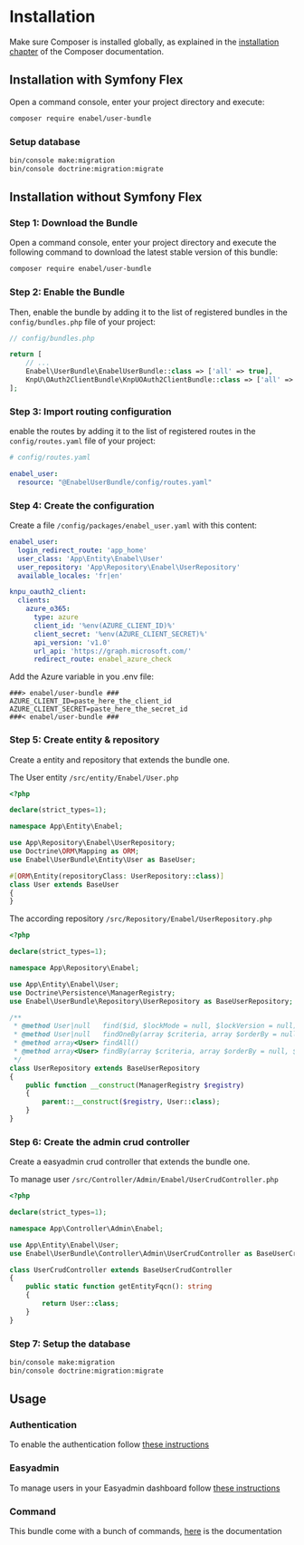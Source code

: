 # Installation

Make sure Composer is installed globally, as explained in the
[installation chapter](https://getcomposer.org/doc/00-intro.md)
of the Composer documentation.

## Installation with Symfony Flex

Open a command console, enter your project directory and execute:

```bash
composer require enabel/user-bundle
```

### Setup database

```bash
bin/console make:migration
bin/console doctrine:migration:migrate
```

## Installation without Symfony Flex


### Step 1: Download the Bundle

Open a command console, enter your project directory and execute the
following command to download the latest stable version of this bundle:

```bash
composer require enabel/user-bundle
```

### Step 2: Enable the Bundle

Then, enable the bundle by adding it to the list of registered bundles
in the `config/bundles.php` file of your project:

```php
// config/bundles.php

return [
    // ...
    Enabel\UserBundle\EnabelUserBundle::class => ['all' => true],
    KnpU\OAuth2ClientBundle\KnpUOAuth2ClientBundle::class => ['all' => true],
];
```

### Step 3: Import routing configuration

enable the routes by adding it to the list of registered routes
in the `config/routes.yaml` file of your project:

```yaml
# config/routes.yaml

enabel_user:
  resource: "@EnabelUserBundle/config/routes.yaml"
```

### Step 4: Create the configuration

Create a file `/config/packages/enabel_user.yaml` with this content:

```yaml
enabel_user:
  login_redirect_route: 'app_home'
  user_class: 'App\Entity\Enabel\User'
  user_repository: 'App\Repository\Enabel\UserRepository'
  available_locales: 'fr|en'

knpu_oauth2_client:
  clients:
    azure_o365:
      type: azure
      client_id: '%env(AZURE_CLIENT_ID)%'
      client_secret: '%env(AZURE_CLIENT_SECRET)%'
      api_version: 'v1.0'
      url_api: 'https://graph.microsoft.com/'
      redirect_route: enabel_azure_check
```

Add the Azure variable in you .env file:

```dotenv
###> enabel/user-bundle ###
AZURE_CLIENT_ID=paste_here_the_client_id
AZURE_CLIENT_SECRET=paste_here_the_secret_id
###< enabel/user-bundle ###
```

### Step 5: Create entity & repository

Create a entity and repository that extends the bundle one.

The User entity `/src/entity/Enabel/User.php`
```php
<?php

declare(strict_types=1);

namespace App\Entity\Enabel;

use App\Repository\Enabel\UserRepository;
use Doctrine\ORM\Mapping as ORM;
use Enabel\UserBundle\Entity\User as BaseUser;

#[ORM\Entity(repositoryClass: UserRepository::class)]
class User extends BaseUser
{
}
```

The according repository `/src/Repository/Enabel/UserRepository.php`
```php
<?php

declare(strict_types=1);

namespace App\Repository\Enabel;

use App\Entity\Enabel\User;
use Doctrine\Persistence\ManagerRegistry;
use Enabel\UserBundle\Repository\UserRepository as BaseUserRepository;

/**
 * @method User|null   find($id, $lockMode = null, $lockVersion = null)
 * @method User|null   findOneBy(array $criteria, array $orderBy = null)
 * @method array<User> findAll()
 * @method array<User> findBy(array $criteria, array $orderBy = null, $limit = null, $offset = null)
 */
class UserRepository extends BaseUserRepository
{
    public function __construct(ManagerRegistry $registry)
    {
        parent::__construct($registry, User::class);
    }
}
```

### Step 6: Create the admin crud controller

Create a easyadmin crud controller that extends the bundle one.

To manage user `/src/Controller/Admin/Enabel/UserCrudController.php`

```php
<?php

declare(strict_types=1);

namespace App\Controller\Admin\Enabel;

use App\Entity\Enabel\User;
use Enabel\UserBundle\Controller\Admin\UserCrudController as BaseUserCrudController;

class UserCrudController extends BaseUserCrudController
{
    public static function getEntityFqcn(): string
    {
        return User::class;
    }
}
```

### Step 7: Setup the database

```bash
bin/console make:migration
bin/console doctrine:migration:migrate
```

## Usage

### Authentication

To enable the authentication follow [these instructions](authentication.md)

### Easyadmin

To manage users in your Easyadmin dashboard follow [these instructions](easyadmin.md)

### Command

This bundle come with a bunch of commands, [here](command.md) is the documentation
